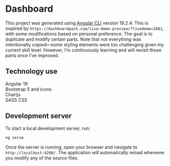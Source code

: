 # Dashboard

This project was generated using [Angular CLI](https://github.com/angular/angular-cli) version 19.2.4. This is inspired by `https://dashboardpack.com/live-demo-preview/?livedemo=1881`, with some modifications based on personal preference. The goal is to duplicate and modify certain parts. Note that not everything was intentionally copied—some styling elements were too challenging given my current skill level. However, I’m continuously learning and will revisit those parts once I’ve improved.



## Technology use
Angular 19 <br>
Bootstrap 5 and icons <br>
Chartjs <br>
SASS CSS <br>




## Development server

To start a local development server, run:

```bash
ng serve
```

Once the server is running, open your browser and navigate to `http://localhost:4200/`. The application will automatically reload whenever you modify any of the source files.


